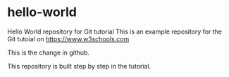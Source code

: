 # hello-world
Hello World repository for Git tutorial
This is an example repository for the Git tutoial on https://www.w3schools.com

This is the change in github.

This repository is built step by step in the tutorial.
